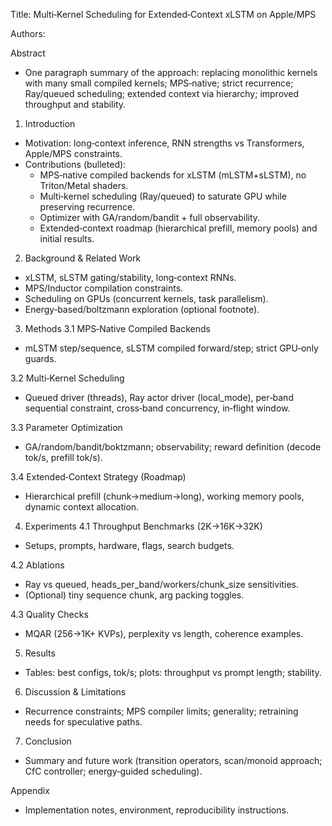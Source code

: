 Title: Multi‑Kernel Scheduling for Extended‑Context xLSTM on Apple/MPS

Authors: <Your Names Here>

Abstract
- One paragraph summary of the approach: replacing monolithic kernels with many small compiled kernels; MPS‑native; strict recurrence; Ray/queued scheduling; extended context via hierarchy; improved throughput and stability.

1. Introduction
- Motivation: long‑context inference, RNN strengths vs Transformers, Apple/MPS constraints.
- Contributions (bulleted):
  - MPS‑native compiled backends for xLSTM (mLSTM+sLSTM), no Triton/Metal shaders.
  - Multi‑kernel scheduling (Ray/queued) to saturate GPU while preserving recurrence.
  - Optimizer with GA/random/bandit + full observability.
  - Extended‑context roadmap (hierarchical prefill, memory pools) and initial results.

2. Background & Related Work
- xLSTM, sLSTM gating/stability, long‑context RNNs.
- MPS/Inductor compilation constraints.
- Scheduling on GPUs (concurrent kernels, task parallelism).
- Energy‑based/boltzmann exploration (optional footnote).

3. Methods
3.1 MPS‑Native Compiled Backends
- mLSTM step/sequence, sLSTM compiled forward/step; strict GPU‑only guards.

3.2 Multi‑Kernel Scheduling
- Queued driver (threads), Ray actor driver (local_mode), per‑band sequential constraint, cross‑band concurrency, in‑flight window.

3.3 Parameter Optimization
- GA/random/bandit/boktzmann; observability; reward definition (decode tok/s, prefill tok/s).

3.4 Extended‑Context Strategy (Roadmap)
- Hierarchical prefill (chunk→medium→long), working memory pools, dynamic context allocation.

4. Experiments
4.1 Throughput Benchmarks (2K→16K→32K)
- Setups, prompts, hardware, flags, search budgets.

4.2 Ablations
- Ray vs queued, heads_per_band/workers/chunk_size sensitivities.
- (Optional) tiny sequence chunk, arg packing toggles.

4.3 Quality Checks
- MQAR (256→1K+ KVPs), perplexity vs length, coherence examples.

5. Results
- Tables: best configs, tok/s; plots: throughput vs prompt length; stability.

6. Discussion & Limitations
- Recurrence constraints; MPS compiler limits; generality; retraining needs for speculative paths.

7. Conclusion
- Summary and future work (transition operators, scan/monoid approach; CfC controller; energy‑guided scheduling).

Appendix
- Implementation notes, environment, reproducibility instructions.


